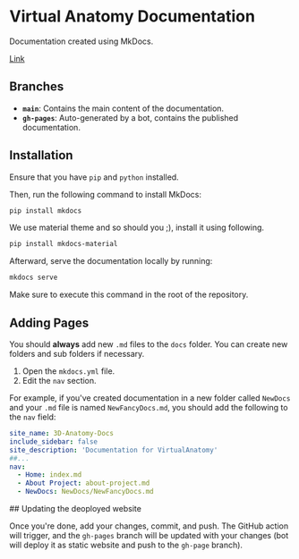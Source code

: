 # Virtual Anatomy Documentation
Documentation created using MkDocs.

[Link](https://jrcz-data-science-lab.github.io/VirtualAnatomy-Documentation/)

## Branches 
- **`main`**: Contains the main content of the documentation.
- **`gh-pages`**: Auto-generated by a bot, contains the published documentation.

## Installation 

Ensure that you have `pip` and `python` installed.

Then, run the following command to install MkDocs:

```bash
pip install mkdocs
```

We use material theme and so should you ;), install it using following.

```bash
pip install mkdocs-material
```

Afterward, serve the documentation locally by running:

```bash
mkdocs serve
```

Make sure to execute this command in the root of the repository.

## Adding Pages 

You should **always** add new `.md` files to the `docs` folder. You can create new folders and sub folders if necessary. 

1. Open the `mkdocs.yml` file.
2. Edit the `nav` section.

For example, if you've created documentation in a new folder called `NewDocs` and your `.md` file is named `NewFancyDocs.md`, you should add the following to the `nav` field:

```yml
site_name: 3D-Anatomy-Docs
include_sidebar: false
site_description: 'Documentation for VirtualAnatomy'
##...
nav:
  - Home: index.md
  - About Project: about-project.md  
  - NewDocs: NewDocs/NewFancyDocs.md
```

## Updating the deoployed website

Once you're done, add your changes, commit, and push. The GitHub action will trigger, and the `gh-pages` branch will be updated with your changes (bot will deploy it as static website and push to the `gh-page` branch).
